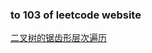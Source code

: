### to 103 of leetcode website

[二叉树的锯齿形层次遍历](https://leetcode-cn.com/problems/binary-tree-zigzag-level-order-traversal/)